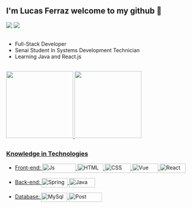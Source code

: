 ## I'm Lucas Ferraz welcome to my github 👋

<div>
  <a href="https://www.linkedin.com/in/lucasferraz101/"><img src= "https://user-images.githubusercontent.com/66107547/130264974-3fc9fd8d-0e37-4022-9205-c57f4415efaa.png"></a>
  <a href="mailto:lucas_nogueira155@hotmail.com"><img src= "https://img.shields.io/badge/Microsoft_Outlook-0078D4?style=for-the-badge&logo=microsoft-outlook&logoColor=white"></a>
</div><br>


- Full-Stack Developer
- Senai Student In Systems Development Technician
- Learning Java and React.js
<br>

<div>
  <a href="https://github.com/lucas01101996">
  <img height="180em" src="https://github-readme-stats.vercel.app/api?username=lucas01101996&show_icons=true&theme=vision-friendly-dark&include_all_commits=true&count_private=true"/>
  <img height="180em" src="https://github-readme-stats.vercel.app/api/top-langs/?username=lucas01101996&layout=compact&langs_count=7&theme=vision-friendly-dark"/>
</div>
  
  ##

<div style="display: inline_block">
  
  ### Knowledge in Technologies <br>
  - Front-end:
    <img align="center" alt="Js" height="25" width="90" src="https://img.shields.io/badge/JavaScript-323330?style=for-the-badge&logo=javascript&logoColor=F7DF1E">
    <img align="center" alt="HTML" height="25" width="70" src="https://img.shields.io/badge/HTML5-E34F26?style=for-the-badge&logo=html5&logoColor=white">
    <img align="center" alt="CSS" height="25" width="70" src="https://img.shields.io/badge/CSS3-1572B6?style=for-the-badge&logo=css3&logoColor=whit">
    <img align="center" alt="Vue" height="25" width="70" src="https://img.shields.io/badge/Vue.js-35495E?style=for-the-badge&logo=vue.js&logoColor=4FC08D">
    <img align="center" alt="React" height="25" width="70" src="https://img.shields.io/badge/React-20232A?style=for-the-badge&logo=react&logoColor=61DAFB"></br>
  - Back-end: 
    <img align="center" alt="Spring" height="25" width="70" src="https://img.shields.io/badge/Spring-6DB33F?style=for-the-badge&logo=spring&logoColor=white">
    <img align="center" alt="Java" height="25" width="70" src="https://img.shields.io/badge/Java-ED8B00?style=for-the-badge&logo=java&logoColor=white">
  
  - Database: 
    <img align="center" alt="MySql" height="25" width="70" src="https://img.shields.io/badge/MySQL-00000F?style=for-the-badge&logo=mysql&logoColor=white">
    <img align="center" alt="Post" height="25" width="90" src="https://img.shields.io/badge/PostgreSQL-316192?style=for-the-badge&logo=postgresql&logoColor=white">
</div>

